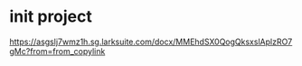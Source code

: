 # init project

https://asgslj7wmz1h.sg.larksuite.com/docx/MMEhdSX0QogQksxslAplzRO7gMc?from=from_copylink

